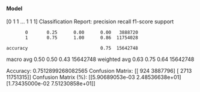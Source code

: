 #### Model
[0 1 1 ... 1 1 1]
Classification Report:
              precision    recall  f1-score   support

           0       0.25      0.00      0.00   3888720
           1       0.75      1.00      0.86  11754028

    accuracy                           0.75  15642748
   macro avg       0.50      0.50      0.43  15642748
weighted avg       0.63      0.75      0.64  15642748

Accuracy: 0.7512899268082565
Confusion Matrix:
[[     924  3887796]
 [    2713 11751315]]
Confusion Matrix (%):
[[5.90689053e-03 2.48536638e+01]
 [1.73435000e-02 7.51230858e+01]]

